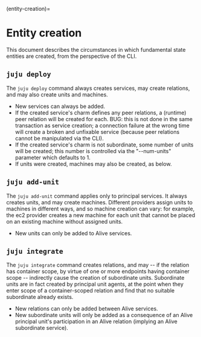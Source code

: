 (entity-creation)=
# Entity creation


This document describes the circumstances in which fundamental state entities
are created, from the perspective of the CLI.

## `juju deploy`

The `juju deploy` command always creates services, may create relations, and
may also create units and machines.

  * New services can always be added.
  * If the created service's charm defines any peer relations, a (runtime) peer
    relation will be created for each. BUG: this is not done in the same
    transaction as service creation; a connection failure at the wrong time
    will create a broken and unfixable service (because peer relations cannot
    be manipulated via the CLI).
  * If the created service's charm is not subordinate, some number of units will
    be created; this number is controlled via the "--num-units" parameter which
    defaults to 1.
  * If units were created, machines may also be created, as below.


## `juju add-unit`

The `juju add-unit` command applies only to principal services. It always
creates units, and may create machines. Different providers assign units to
machines in different ways, and so machine creation can vary: for example, the
ec2 provider creates a new machine for each unit that cannot be placed on an
existing machine without assigned units.

  * New units can only be added to Alive services.


## `juju integrate`

The `juju integrate` command creates relations, and may -- if the relation
has container scope, by virtue of one or more endpoints having container scope
-- indirectly cause the creation of subordinate units. Subordinate units are in
fact created by principal unit agents, at the point when they enter scope of a
container-scoped relation and find that no suitable subordinate already exists.

  * New relations can only be added between Alive services.
  * New subordinate units will only be added as a consequence of an Alive
    principal unit's participation in an Alive relation (implying an Alive
    subordinate service).

